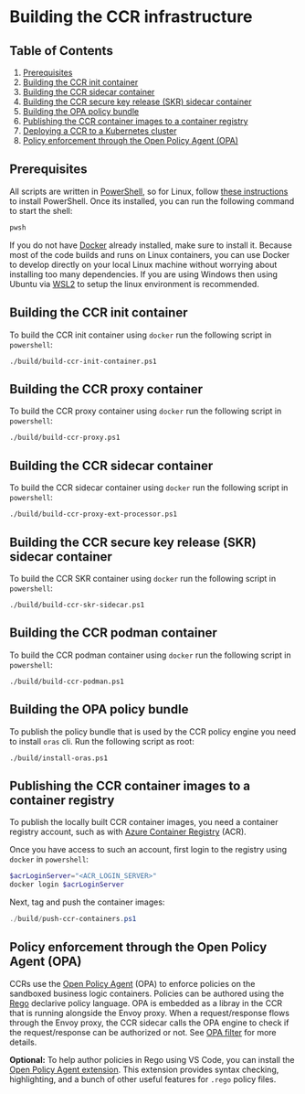 # Building the CCR infrastructure

## Table of Contents
1. [Prerequisites](#Prerequisites)
1. [Building the CCR init container](#Building-the-CCR-init-container)
1. [Building the CCR sidecar container](#Building-the-ccr-proxy-ext-processor-container)
1. [Building the CCR secure key release (SKR) sidecar container](#Building-the-CCR-secure-key-release-SKR-sidecar-container)
1. [Building the OPA policy bundle](#Building-the-OPA-policy-bundle)
1. [Publishing the CCR container images to a container registry](#Publishing-the-CCR-container-images-to-a-container-registry)
1. [Deploying a CCR to a Kubernetes cluster](#Deploying-a-CCR-to-a-Kubernetes-cluster)
1. [Policy enforcement through the Open Policy Agent (OPA)](#Policy-enforcement-through-the-Open-Policy-Agent-OPA)

## Prerequisites

All scripts are written in
[PowerShell](https://docs.microsoft.com/en-us/powershell/scripting/overview),
so for Linux, follow [these
instructions](https://docs.microsoft.com/en-us/powershell/scripting/install/installing-powershell-core-on-linux)
to install PowerShell. Once its installed, you can run the following command to start the shell:
```sh
pwsh
```

If you do not have [Docker](https://www.docker.com/products/docker-desktop) already installed, make
sure to install it. Because most of the code builds and runs on Linux containers, you can use Docker
to develop directly on your local Linux machine without worrying about installing too
many dependencies. If you are using Windows then using Ubuntu via [WSL2](https://learn.microsoft.com/en-us/windows/wsl/install) to setup the linux environment is recommended.

## Building the CCR init container

To build the CCR init container using `docker` run the following script in `powershell`:
```
./build/build-ccr-init-container.ps1
```

## Building the CCR proxy container

To build the CCR proxy container using `docker` run the following script in `powershell`:
```
./build/build-ccr-proxy.ps1
```

## Building the CCR sidecar container

To build the CCR sidecar container using `docker` run the following script in `powershell`:
```
./build/build-ccr-proxy-ext-processor.ps1
```

## Building the CCR secure key release (SKR) sidecar container

To build the CCR SKR container using `docker` run the following script in `powershell`:
```
./build/build-ccr-skr-sidecar.ps1
```

## Building the CCR podman container

To build the CCR podman container using `docker` run the following script in `powershell`:
```
./build/build-ccr-podman.ps1
```

## Building the OPA policy bundle

To publish the policy bundle that is used by the CCR policy engine you need to install `oras` cli. Run the following script as root:
```
./build/install-oras.ps1
```

## Publishing the CCR container images to a container registry

To publish the locally built CCR container images, you need a container registry account, such as
with [Azure Container Registry](https://azure.microsoft.com/services/container-registry/) (ACR).

Once you have access to such an account, first login to the registry using `docker` in `powershell`:
```powershell
$acrLoginServer="<ACR_LOGIN_SERVER>"
docker login $acrLoginServer
```

Next, tag and push the container images:
```powershell
./build/push-ccr-containers.ps1
```

## Policy enforcement through the Open Policy Agent (OPA)

CCRs use the [Open Policy Agent](https://www.openpolicyagent.org/) (OPA) to enforce policies on the
sandboxed business logic containers. Policies can be authored using the
[Rego](https://www.openpolicyagent.org/docs/latest/policy-language/) declarive policy language. OPA
is embedded as a libray in the CCR that is running alongside the Envoy proxy. When a request/response flows through
the Envoy proxy, the CCR sidecar calls the OPA engine to check if the request/response can
be authorized or not. See [OPA filter](../internal/filter/opa/README.md) for more details.

**Optional:** To help author policies in Rego using VS Code, you can install the [Open Policy Agent
extension](https://marketplace.visualstudio.com/items?itemName=tsandall.opa). This extension
provides syntax checking, highlighting, and a bunch of other useful features for `.rego` policy
files.
